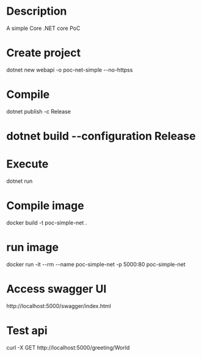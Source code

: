 # Description
A simple Core .NET core PoC

# Create project
dotnet new webapi -o poc-net-simple --no-httpss

# Compile
dotnet publish -c Release
# dotnet build --configuration Release

# Execute
dotnet run

# Compile image
docker build -t poc-simple-net .

# run image
docker run -it --rm --name poc-simple-net -p 5000:80 poc-simple-net

# Access swagger UI
http://localhost:5000/swagger/index.html

# Test api
curl -X GET http://localhost:5000/greeting/World